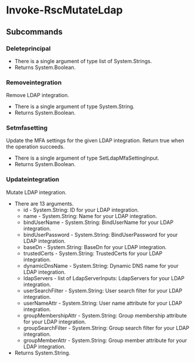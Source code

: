 # Invoke-RscMutateLdap
## Subcommands
### Deleteprincipal
- There is a single argument of type list of System.Strings.
- Returns System.Boolean.
### Removeintegration
Remove LDAP integration.

- There is a single argument of type System.String.
- Returns System.Boolean.
### Setmfasetting
Update the MFA settings for the given LDAP integration. Return true when the operation succeeds.

- There is a single argument of type SetLdapMfaSettingInput.
- Returns System.Boolean.
### Updateintegration
Mutate LDAP integration.

- There are 13 arguments.
    - id - System.String: ID for your LDAP integration.
    - name - System.String: Name for your LDAP integration.
    - bindUserName - System.String: BindUserName for your LDAP integration.
    - bindUserPassword - System.String: BindUserPassword for your LDAP integration.
    - baseDn - System.String: BaseDn for your LDAP integration.
    - trustedCerts - System.String: TrustedCerts for your LDAP integration.
    - dynamicDnsName - System.String: Dynamic DNS name for your LDAP integration.
    - ldapServers - list of LdapServerInputs: LdapServers for your LDAP integration.
    - userSearchFilter - System.String: User search filter for your LDAP integration.
    - userNameAttr - System.String: User name attribute for your LDAP integration.
    - groupMembershipAttr - System.String: Group membership attribute for your LDAP integration.
    - groupSearchFilter - System.String: Group search filter for your LDAP integration.
    - groupMemberAttr - System.String: Group member attribute for your LDAP integration.
- Returns System.String.
